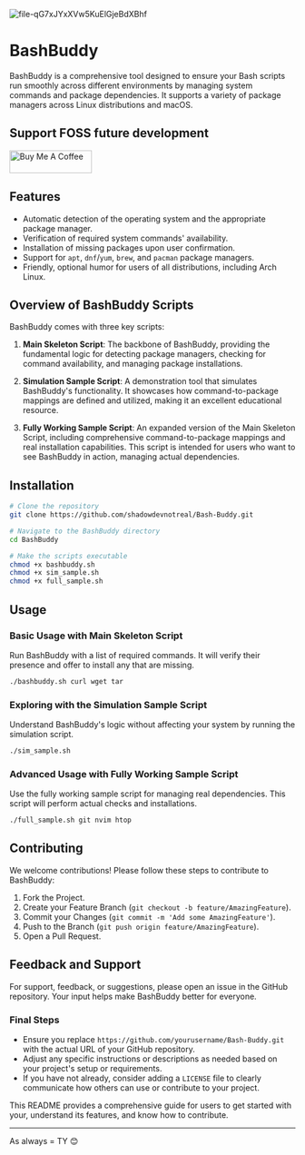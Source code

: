![file-qG7xJYxXVw5KuElGjeBdXBhf](https://github.com/shadowdevnotreal/Bash-buddy/assets/43219706/a2dfbc79-ceb4-498a-9d1e-703072e169d5)


# BashBuddy

BashBuddy is a comprehensive tool designed to ensure your Bash scripts run smoothly across different environments by managing system commands and package dependencies. It supports a variety of package managers across Linux distributions and macOS.

## Support FOSS future development

<a href="https://www.buymeacoffee.com/notarealdev" target="_blank"><img src="https://cdn.buymeacoffee.com/buttons/v2/default-blue.png" alt="Buy Me A Coffee" style="height: 40px !important;width: 145px !important;" ></a>


## Features

- Automatic detection of the operating system and the appropriate package manager.
- Verification of required system commands' availability.
- Installation of missing packages upon user confirmation.
- Support for `apt`, `dnf`/`yum`, `brew`, and `pacman` package managers.
- Friendly, optional humor for users of all distributions, including Arch Linux.

## Overview of BashBuddy Scripts

BashBuddy comes with three key scripts:

1. **Main Skeleton Script**: The backbone of BashBuddy, providing the fundamental logic for detecting package managers, checking for command availability, and managing package installations.

2. **Simulation Sample Script**: A demonstration tool that simulates BashBuddy's functionality. It showcases how command-to-package mappings are defined and utilized, making it an excellent educational resource.

3. **Fully Working Sample Script**: An expanded version of the Main Skeleton Script, including comprehensive command-to-package mappings and real installation capabilities. This script is intended for users who want to see BashBuddy in action, managing actual dependencies.

## Installation

```bash
# Clone the repository
git clone https://github.com/shadowdevnotreal/Bash-Buddy.git

# Navigate to the BashBuddy directory
cd BashBuddy

# Make the scripts executable
chmod +x bashbuddy.sh
chmod +x sim_sample.sh
chmod +x full_sample.sh
```

## Usage

### Basic Usage with Main Skeleton Script

Run BashBuddy with a list of required commands. It will verify their presence and offer to install any that are missing.

```bash
./bashbuddy.sh curl wget tar
```

### Exploring with the Simulation Sample Script

Understand BashBuddy's logic without affecting your system by running the simulation script.

```bash
./sim_sample.sh
```

### Advanced Usage with Fully Working Sample Script

Use the fully working sample script for managing real dependencies. This script will perform actual checks and installations.

```bash
./full_sample.sh git nvim htop
```

## Contributing

We welcome contributions! Please follow these steps to contribute to BashBuddy:

1. Fork the Project.
2. Create your Feature Branch (`git checkout -b feature/AmazingFeature`).
3. Commit your Changes (`git commit -m 'Add some AmazingFeature'`).
4. Push to the Branch (`git push origin feature/AmazingFeature`).
5. Open a Pull Request.

## Feedback and Support

For support, feedback, or suggestions, please open an issue in the GitHub repository. Your input helps make BashBuddy better for everyone.

### Final Steps

- Ensure you replace `https://github.com/yourusername/Bash-Buddy.git` with the actual URL of your GitHub repository.
- Adjust any specific instructions or descriptions as needed based on your project's setup or requirements.
- If you have not already, consider adding a `LICENSE` file to clearly communicate how others can use or contribute to your project.

This README provides a comprehensive guide for users to get started with your, understand its features, and know how to contribute.

---

As always = TY 😊 
